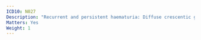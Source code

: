 ```yaml
---
ICD10: N027
Description: "Recurrent and persistent haematuria: Diffuse crescentic glomerulonephritis"
Matters: Yes
Weight: 1
---
```


